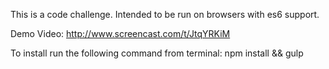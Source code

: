 This is a code challenge. Intended to be run on browsers with es6 support.

Demo Video: http://www.screencast.com/t/JtqYRKiM

To install run the following command from terminal:
npm install && gulp